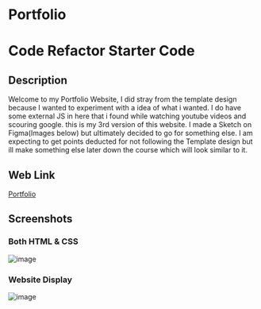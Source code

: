 # Portfolio
 
# Code Refactor Starter Code
## Description
Welcome to my Portfolio Website, I did stray from the template design because I wanted to experiment with a idea of what i wanted. I do have some external JS in here that i found while watching youtube videos and scouring google. this is my 3rd version of this website. I made a Sketch on Figma(Images below) but ultimately decided to go for something else. I am expecting to get points deducted for not following the Template design but ill make something else later down the course which will look similar to it.

## Web Link
[Portfolio](https://arezvani95.github.io/Portfolio/)

## Screenshots
### Both HTML & CSS
![image](assets/images/Both%20HTML%20%26%20CSS.PNG)

### Website Display
![image](assets/images/Website%20Display.PNG)
